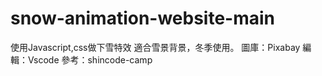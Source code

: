 # snow-animation-website-main
使用Javascript,css做下雪特效
適合雪景背景，冬季使用。
圖庫：Pixabay
編輯：Vscode
參考：shincode-camp
